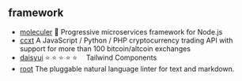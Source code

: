 ## framework

- [moleculer](https://github.com/moleculerjs/moleculer) :rocket: Progressive microservices framework for Node.js
- [ccxt](https://github.com/ccxt/ccxt) A JavaScript / Python / PHP cryptocurrency trading API with support for more than 100 bitcoin/altcoin exchanges
- [daisyui](https://github.com/saadeghi/daisyui) ⭐️ ⭐️ ⭐️ ⭐️ ⭐️  Tailwind Components
- [root](https://github.com/textlint/textlint) The pluggable natural language linter for text and markdown.